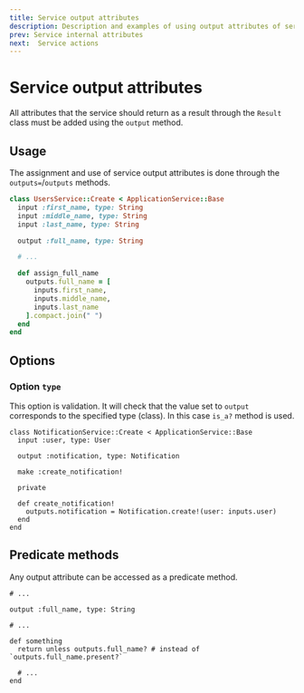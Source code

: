 ```yaml
---
title: Service output attributes
description: Description and examples of using output attributes of service
prev: Service internal attributes
next:  Service actions
---
```


# Service output attributes

All attributes that the service should return as a result through the `Result` class must be added using the `output` method.

## Usage

The assignment and use of service output attributes is done through the `outputs=`/`outputs` methods.

```ruby
class UsersService::Create < ApplicationService::Base
  input :first_name, type: String
  input :middle_name, type: String
  input :last_name, type: String

  output :full_name, type: String

  # ...

  def assign_full_name
    outputs.full_name = [
      inputs.first_name,
      inputs.middle_name,
      inputs.last_name
    ].compact.join(" ")
  end
end
```

## Options

### Option `type`

This option is validation.
It will check that the value set to `output` corresponds to the specified type (class).
In this case `is_a?` method is used.

```ruby{4,11}
class NotificationService::Create < ApplicationService::Base
  input :user, type: User

  output :notification, type: Notification

  make :create_notification!
  
  private
  
  def create_notification!
    outputs.notification = Notification.create!(user: inputs.user)
  end
end
```

## Predicate methods

Any output attribute can be accessed as a predicate method.


```ruby{8}
# ...

output :full_name, type: String

# ...

def something
  return unless outputs.full_name? # instead of `outputs.full_name.present?`

  # ...
end
```
